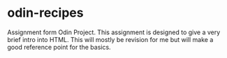 # odin-recipes
Assignment form Odin Project. This assignment is designed to give a very brief intro into HTML. This will mostly be revision for me but will make a good reference point for the basics. 

